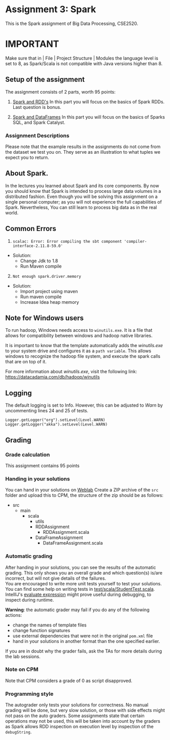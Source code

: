 # Assignment 3: Spark
This is the Spark assignment of Big Data Processing, CSE2520.

# IMPORTANT
Make sure that in | File | Project Structure | Modules the language level is set to 8, as Spark/Scala is not compatible
with Java versions higher than 8.

## Setup of the assignment
The assignment consists of 2 parts, worth 95 points:

1. [Spark and RDD's](<src/main/scala/RDDAssignment/readme.md>)
   In this part you will focus on the basics of Spark RDDs. Last question is bonus.

2. [Spark and DataFrames](<src/main/scala/DataFrameAssignment/readme.md>)
   In this part you will focus on the basics of Sparks SQL, and Spark Catalyst.

### Assignment Descriptions
Please note that the example results in the assignments do not come from the dataset we test you on.
They serve as an illustration to what tuples we expect you to return.

## About Spark.
In the lectures you learned about Spark and its core components. By now you should know that Spark
is intended to process large data volumes in a distributed fashion. Even though you will be solving this 
assignment on a single personal computer; as you will not experience the full capabilities of Spark. Nevertheless,
You can still learn to process big data as in the real world.

## Common Errors
1) ``scalac: Error: Error compiling the sbt component 'compiler-interface-2.11.8-59.0'``

- Solution:
  - Change Jdk to 1.8
  - Run Maven compile

2) ``Not enough spark.driver.memory``

- Solution:
  - Import project using maven
  - Run maven compile
  - Increase Idea heap memory

## Note for Windows users
To run hadoop, Windows needs access to ``winutils.exe``. It is a file that allows for compatibility
between windows and hadoop native libraries. 

It is important to know that the template automatically adds the *winutils.exe* to your system drive
and configures it as a ``path variable``. This allows windows to recognize the hadoop file system,
and execute the spark calls that are on top of it.

For more information about *winutils.exe*, visit the following link: https://datacadamia.com/db/hadoop/winutils

## Logging
The default logging is set to Info. However, this can be adjusted to *Warn* by 
uncommenting lines 24 and 25 of tests.
```
Logger.getLogger("org").setLevel(Level.WARN)
Logger.getLogger("akka").setLevel(Level.WARN)
```

## Grading
### Grade calculation
This assignment contains 95 points

### Handing in your solutions
You can hand in your solutions on [Weblab](https://weblab.tudelft.nl/)
Create a ZIP archive of the `src` folder and upload this to CPM, the structure of the zip should be as follows:

* src
    * main
        * scala
            * utils
            * RDDAssignment
                * RDDAssignment.scala
            * DataFrameAssignment
                * DataFrameAssignment.scala

### Automatic grading
After handing in your solutions, you can see the results of the automatic grading.
This only shows you an overall grade and which question(s) is/are incorrect,
but will not give details of the failures.\
You are encouraged to write more unit tests yourself to test your solutions.
You can find some help on writing tests in [test/scala/StudentTest.scala](<src/test/scala/StudentTest.scala>).
IntellIJ's [evaluate expression](https://www.jetbrains.com/help/idea/evaluating-expressions.html) might prove useful
during debugging, to inspect during runtime.

**Warning**: the automatic grader may fail if you do any of the following actions:
- change the names of template files
- change function signatures
- use external dependencies that were not in the original `pom.xml` file
- hand in your solutions in another format than the one specified earlier.

If you are in doubt why the grader fails, ask the TAs for more details during the lab sessions.

### Note on CPM
Note that CPM considers a grade of 0 as script disapproved.

### Programming style
The autograder only tests your solutions for correctness. No manual grading will be done, but
very slow solution, or those with side effects might not pass on the auto graders. Some assignments
state that certain operations may not be used, this will be taken into account by the graders
as Spark allows RDD inspection on execution level by inspection of the `debugString`.
